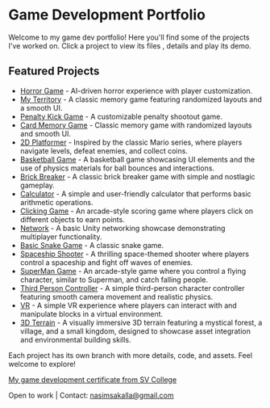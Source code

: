 # Game Development Portfolio  

Welcome to my game dev portfolio! Here you'll find some of the projects I've worked on. Click a project to view its files ,  details and play its demo.  

## Featured Projects  
- [Horror Game](https://github.com/NasimSakalla/GameDevPortfolio/tree/Horror-Game) - AI-driven horror experience with player customization.  
- [My Territory](https://github.com/NasimSakalla/GameDevPortfolio/tree/My-Territory-Game?tab=readme-ov-file) - A classic memory game featuring randomized layouts and a smooth UI.
- [Penalty Kick Game](https://github.com/NasimSakalla/GameDevPortfolio/tree/PenaltyKick-Game?tab=readme-ov-file) - A customizable penalty shootout game.
- [Card Memory Game](https://github.com/NasimSakalla/GameDevPortfolio/tree/Card-Memory-Game) - Classic memory game with randomized layouts and smooth UI.
- [2D Platformer](https://github.com/NasimSakalla/GameDevPortfolio/tree/Bow-Mario-Game) - Inspired by the classic Mario series, where players navigate levels, defeat enemies, and collect coins.
- [Basketball Game](https://github.com/NasimSakalla/GameDevPortfolio/tree/Basketball-Game) - A basketball game showcasing UI elements and the use of physics materials for ball bounces and interactions.
- [Brick Breaker](https://github.com/NasimSakalla/GameDevPortfolio/tree/Brick-Breaker) - A classic brick breaker game with simple and nostlagic gameplay.
- [Calculator](https://github.com/NasimSakalla/GameDevPortfolio/tree/Calculator) - A simple and user-friendly calculator that performs basic arithmetic operations.
- [Clicking Game](https://github.com/NasimSakalla/GameDevPortfolio/tree/Clicking-Game) - An arcade-style scoring game where players click on different objects to earn points.
- [Network](https://github.com/NasimSakalla/GameDevPortfolio/tree/Network) - A basic Unity networking showcase demonstrating multiplayer functionality.
- [Basic Snake Game](https://github.com/NasimSakalla/GameDevPortfolio/tree/Snake-Game?tab=readme-ov-file) - A classic snake game.
- [Spaceship Shooter](https://github.com/NasimSakalla/GameDevPortfolio/tree/Spaceship-Shooter-Game?tab=readme-ov-file) - A thrilling space-themed shooter where players control a spaceship and fight off waves 
  of enemies.
- [SuperMan Game](https://github.com/NasimSakalla/GameDevPortfolio/tree/SuperMan-Game?tab=readme-ov-file) - An arcade-style game where you control a flying character, similar to Superman, and catch falling people.
- [Third Person Controller](https://github.com/NasimSakalla/GameDevPortfolio/tree/Third-Person-Controller?tab=readme-ov-file) - A simple third-person character controller featuring smooth camera movement and realistic physics.
- [VR](https://github.com/NasimSakalla/GameDevPortfolio/tree/VR?tab=readme-ov-file) - A simple VR experience where players can interact with and manipulate blocks in a virtual environment.
- [3D Terrain](https://github.com/NasimSakalla/GameDevPortfolio/tree/3D-Terrain) - A visually immersive 3D terrain featuring a mystical forest, a village, and a small kingdom, designed to showcase asset integration and environmental building skills.
  

Each project has its own branch with more details, code, and assets. Feel welcome to explore!

[My game development certificate from SV College](https://github.com/user-attachments/files/19036884/My.game.development.certificate.from.SV.College.pdf)

Open to work | Contact: nasimsakalla@gmail.com 

